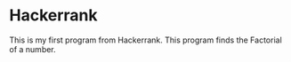 # Hackerrank
This is my first program from Hackerrank. This program finds the Factorial of a number.
